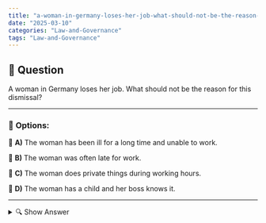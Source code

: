 ```yaml
---
title: "a-woman-in-germany-loses-her-job-what-should-not-be-the-reason-for-this-dismissal"
date: "2025-03-10"
categories: "Law-and-Governance"
tags: "Law-and-Governance"
---
```


## 📌 **Question**

A woman in Germany loses her job. What should not be the reason for this dismissal?



---

### 📝 **Options:**

🔘 **A)** The woman has been ill for a long time and unable to work.

🔘 **B)** The woman was often late for work.

🔘 **C)** The woman does private things during working hours.

🔘 **D)** The woman has a child and her boss knows it.

---

<details>
  <summary>🔍 Show Answer</summary>

  <p>
💡  <b>Correct Answer:</b>  d
  </p>
  <p>
    📖<b>Explanation:</b>
    In Germany, labor law protects employees from unfair dismissal. Certain grounds are inadmissible, in particular discrimination such as pregnancy or parenthood. A woman may not be dismissed because she is having a child, as this violates the Maternity Protection Act. Other reasons such as frequent lateness, long periods of illness or taking care of private matters during working hours may be legally permissible under certain conditions. This protection system is intended to ensure that dismissals are fair and comprehensible.
  </p>
</details>

